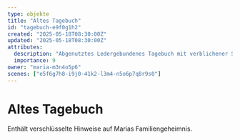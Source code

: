 ```yaml
---
type: objekte
title: "Altes Tagebuch"
id: "tagebuch-e9f0g1h2"
created: "2025-05-18T08:30:00Z"
updated: "2025-05-18T08:30:00Z"
attributes:
  description: "Abgenutztes Ledergebundenes Tagebuch mit verblichener Schrift"
  importance: 9
owner: "maria-m3n4o5p6"
scenes: ["e5f6g7h8-i9j0-41k2-l3m4-n5o6p7q8r9s0"]
---
```


# Altes Tagebuch

Enthält verschlüsselte Hinweise auf Marias Familiengeheimnis.
